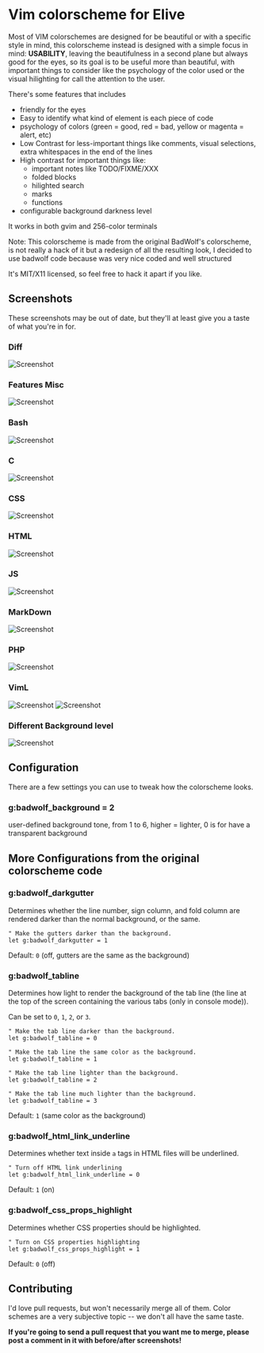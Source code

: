 Vim colorscheme for Elive
=========================

Most of VIM colorschemes are designed for be beautiful or with a specific style in mind, this colorscheme instead is designed with a simple focus in mind: **USABILITY**, leaving the beautifulness in a second plane but always good for the eyes, so its goal is to be useful more than beautiful, with important things to consider like the psychology of the color used or the visual hilighting for call the attention to the user.

There's some features that includes

* friendly for the eyes
* Easy to identify what kind of element is each piece of code
* psychology of colors (green = good, red = bad, yellow or magenta = alert, etc)
* Low Contrast for less-important things like comments, visual selections, extra whitespaces in the end of the lines
* High contrast for important things like:
  * important notes like TODO/FIXME/XXX
  * folded blocks
  * hilighted search
  * marks
  * functions
* configurable background darkness level

It works in both gvim and 256-color terminals


Note: This colorscheme is made from the original BadWolf's colorscheme, is not really a hack of it but a redesign of all the resulting look, I decided to use badwolf code because was very nice coded and well structured

It's MIT/X11 licensed, so feel free to hack it apart if you like.

Screenshots
-----------

These screenshots may be out of date, but they'll at least give you a taste of
what you're in for.

### Diff

![Screenshot](http://github.com/Elive/vim-colorscheme-elive/raw/master/screenshots/diff.png)

### Features Misc

![Screenshot](http://github.com/Elive/vim-colorscheme-elive/raw/master/screenshots/features1.png)

### Bash

![Screenshot](http://github.com/Elive/vim-colorscheme-elive/raw/master/screenshots/bash.png)

### C

![Screenshot](http://github.com/Elive/vim-colorscheme-elive/raw/master/screenshots/c.png)

### CSS

![Screenshot](http://github.com/Elive/vim-colorscheme-elive/raw/master/screenshots/css.png)

### HTML

![Screenshot](http://github.com/Elive/vim-colorscheme-elive/raw/master/screenshots/html.png)

### JS

![Screenshot](http://github.com/Elive/vim-colorscheme-elive/raw/master/screenshots/js.png)

### MarkDown

![Screenshot](http://github.com/Elive/vim-colorscheme-elive/raw/master/screenshots/markdown.png)

### PHP

![Screenshot](http://github.com/Elive/vim-colorscheme-elive/raw/master/screenshots/php.png)

### VimL

![Screenshot](http://github.com/Elive/vim-colorscheme-elive/raw/master/screenshots/viml.png)
![Screenshot](http://github.com/Elive/vim-colorscheme-elive/raw/master/screenshots/viml2.png)

### Different Background level

![Screenshot](http://github.com/Elive/vim-colorscheme-elive/raw/master/screenshots/background-level.png)



Configuration
-------------

There are a few settings you can use to tweak how the colorscheme looks.

### g:badwolf\_background = 2

user-defined background tone, from 1 to 6, higher = lighter,
0 is for have a transparent background

More Configurations from the original colorscheme code
------------------------------------------------------

### g:badwolf\_darkgutter

Determines whether the line number, sign column, and fold column are rendered
darker than the normal background, or the same.

    " Make the gutters darker than the background.
    let g:badwolf_darkgutter = 1

Default: `0` (off, gutters are the same as the background)

### g:badwolf\_tabline

Determines how light to render the background of the tab line (the line at the
top of the screen containing the various tabs (only in console mode)).

Can be set to `0`, `1`, `2`, or `3`.

    " Make the tab line darker than the background.
    let g:badwolf_tabline = 0

    " Make the tab line the same color as the background.
    let g:badwolf_tabline = 1

    " Make the tab line lighter than the background.
    let g:badwolf_tabline = 2

    " Make the tab line much lighter than the background.
    let g:badwolf_tabline = 3

Default: `1` (same color as the background)

### g:badwolf\_html\_link\_underline

Determines whether text inside `a` tags in HTML files will be underlined.

    " Turn off HTML link underlining
    let g:badwolf_html_link_underline = 0

Default: `1` (on)

### g:badwolf\_css\_props\_highlight

Determines whether CSS properties should be highlighted.

    " Turn on CSS properties highlighting
    let g:badwolf_css_props_highlight = 1

Default: `0` (off)

Contributing
------------

I'd love pull requests, but won't necessarily merge all of them.  Color schemes
are a very subjective topic -- we don't all have the same taste.

**If you're going to send a pull request that you want me to merge, please post
a comment in it with before/after screenshots!**
